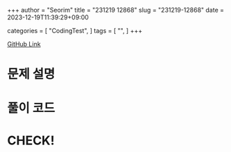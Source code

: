 +++
author = "Seorim"
title =  "231219 12868"
slug = "231219-12868"
date = 2023-12-19T11:39:29+09:00

categories = [
    "CodingTest",
]
tags = [
    "",
]
+++

[GitHub Link]()

# 문제 설명

# 풀이 코드

# CHECK!
